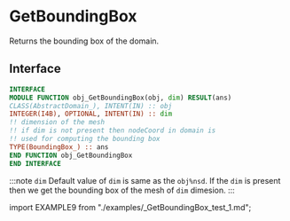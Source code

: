 # GetBoundingBox

<!-- markdownlint-disable MD041 MD013 MD033 -->

Returns the bounding box of the domain.

## Interface

<Tabs>
<TabItem value="interface" label="Interface" default>

```fortran
INTERFACE
MODULE FUNCTION obj_GetBoundingBox(obj, dim) RESULT(ans)
CLASS(AbstractDomain_), INTENT(IN) :: obj
INTEGER(I4B), OPTIONAL, INTENT(IN) :: dim
!! dimension of the mesh
!! if dim is not present then nodeCoord in domain is
!! used for computing the bounding box
TYPE(BoundingBox_) :: ans
END FUNCTION obj_GetBoundingBox
END INTERFACE
```

:::note `dim`
Default value of `dim` is same as the `obj%nsd`. If the `dim` is present then we get the bounding box of the mesh of `dim` dimesion.
:::

</TabItem>

<TabItem value="example" label="example">

import EXAMPLE9 from "./examples/_GetBoundingBox_test_1.md";

<EXAMPLE9 />

</TabItem>

<TabItem value="close" label="↢ close">

</TabItem>
</Tabs>
